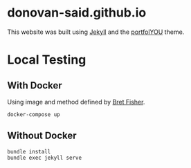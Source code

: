 # donovan-said.github.io

This website was built using [Jekyll](https://jekyllrb.com/) and the 
[portfolYOU](https://github.com/YoussefRaafatNasry/portfolYOU/tree/master) theme.

# Local Testing

## With Docker

Using image and method defined by [Bret Fisher](https://github.com/BretFisher/jekyll-serve).

```shell
docker-compose up
```

## Without Docker

```shell
bundle install
bundle exec jekyll serve
```
